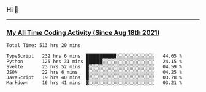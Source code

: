 ### Hi 🙂

---

### <a href="https://wakatime.com/@Eroxl">My All Time Coding Activity (Since Aug 18th 2021)</a>
<!--START_SECTION:waka-->

```text
Total Time: 513 hrs 20 mins

TypeScript   232 hrs 6 mins  ███████████░░░░░░░░░░░░░░   44.65 %
Python       125 hrs 31 mins ██████░░░░░░░░░░░░░░░░░░░   24.15 %
Svelte       23 hrs 52 mins  █░░░░░░░░░░░░░░░░░░░░░░░░   04.59 %
JSON         22 hrs 6 mins   █░░░░░░░░░░░░░░░░░░░░░░░░   04.25 %
JavaScript   19 hrs 40 mins  █░░░░░░░░░░░░░░░░░░░░░░░░   03.78 %
Markdown     16 hrs 41 mins  ▓░░░░░░░░░░░░░░░░░░░░░░░░   03.21 %
```

<!--END_SECTION:waka-->
